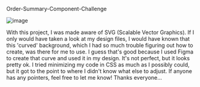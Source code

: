 Order-Summary-Component-Challenge

![image](https://github.com/cdanderson76/Order-Summary-Component-Challenge/assets/138369806/8fe96f4f-06ec-4195-b990-20b0b3e14f8a)

With this project, I was made aware of SVG (Scalable Vector Graphics).  If I only would have taken a look at my design files, I would have known that this 'curved' background, which I had so much trouble figuring out how to create, was there for me to use.  I guess that's good because I used Figma to create that curve and used it in my design.  It's not perfect, but it looks pretty ok.  I tried minimizing my code in CSS as much as I possibly could, but it got to the point to where I didn't know what else to adjust.  If anyone has any pointers, feel free to let me know!  Thanks everyone...
